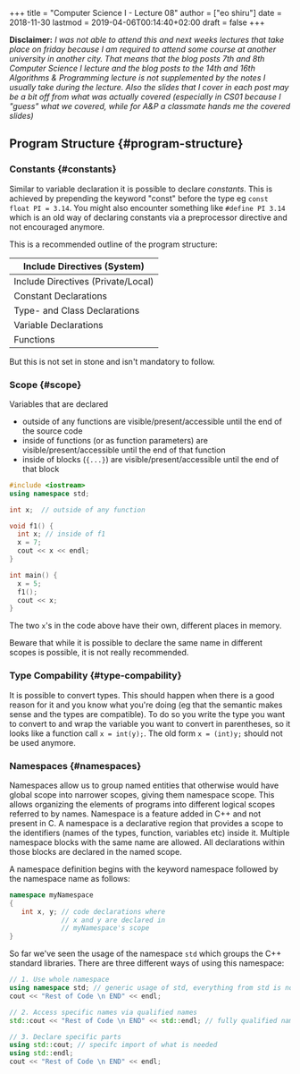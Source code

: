 +++
title = "Computer Science I - Lecture 08"
author = ["eo shiru"]
date = 2018-11-30
lastmod = 2019-04-06T00:14:40+02:00
draft = false
+++

**Disclaimer:** _I was not able to attend this and next weeks lectures that take place on friday because I am required to attend some course at another university in another city. That means that the blog posts 7th and 8th Computer Science I lecture and the blog posts to the 14th and 16th Algorithms & Programming lecture is not supplemented by the notes I usually take during the lecture. Also the slides that I cover in each post may be a bit off from what was actually covered (especially in CS01 because I "guess" what we covered, while for A&P a classmate hands me the covered slides)_


## Program Structure {#program-structure}


### Constants {#constants}

Similar to variable declaration it is possible to declare _constants_. This is achieved by prepending the keyword "const" before the type eg `const float PI = 3.14`. You might also encounter something like `#define PI 3.14` which is an old way of declaring constants via a preprocessor directive and not encouraged anymore.

This is a recommended outline of the program structure:

| Include Directives (System)        |
|------------------------------------|
| Include Directives (Private/Local) |
| Constant Declarations              |
| Type- and Class Declarations       |
| Variable Declarations              |
| Functions                          |

But this is not set in stone and isn't mandatory to follow.


### Scope {#scope}

Variables that are declared

-   outside of any functions are visible/present/accessible until the end of the source code
-   inside of functions (or as function parameters) are visible/present/accessible until the end of that function
-   inside of blocks (`{...}`) are visible/present/accessible until the end of that block

```C++
#include <iostream>
using namespace std;

int x;  // outside of any function

void f1() {
  int x; // inside of f1
  x = 7;
  cout << x << endl;
}

int main() {
  x = 5;
  f1();
  cout << x;
}
```

The two `x`'s in the code above have their own, different places in memory.

Beware that while it is possible to declare the same name in different scopes is possible, it is not really recommended.


### Type Compability {#type-compability}

It is possible to convert types. This should happen when there is a good reason for it and you know what you're doing (eg that the semantic makes sense and the types are compatible). To do so you write the type you want to convert to and wrap the variable you want to convert in parentheses, so it looks like a function call `x = int(y);`. The old form `x = (int)y;` should not be used anymore.


### Namespaces {#namespaces}

Namespaces allow us to group named entities that otherwise would have global scope into narrower scopes, giving them namespace scope. This allows organizing the elements of programs into different logical scopes referred to by names. Namespace is a feature added in C++ and not present in C. A namespace is a declarative region that provides a scope to the identifiers (names of the types, function, variables etc) inside it. Multiple namespace blocks with the same name are allowed. All declarations within those blocks are declared in the named scope.

A namespace definition begins with the keyword namespace followed by the namespace name as follows:

```C++
namespace myNamespace
{
   int x, y; // code declarations where
             // x and y are declared in
             // myNamespace's scope
}
```

So far we've seen the usage of the namespace `std` which groups the C++ standard libraries. There are three different ways of using this namespace:

```C++
// 1. Use whole namespace
using namespace std; // generic usage of std, everything from std is now known/accesible dircetly
cout << "Rest of Code \n END" << endl;

// 2. Access specific names via qualified names
std::cout << "Rest of Code \n END" << std::endl; // fully qualified name "namespaceName::name"

// 3. Declare specific parts
using std::cout; // specifc import of what is needed
using std::endl;
cout << "Rest of Code \n END" << endl;
```
